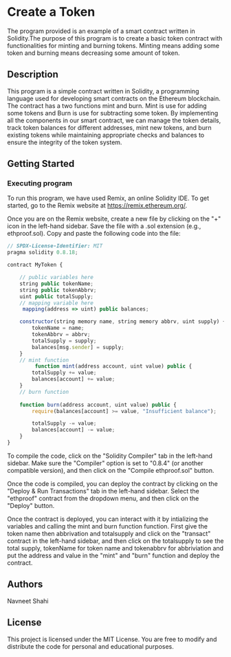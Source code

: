 # Create a Token

The program provided is an example of a smart contract written in Solidity.The purpose of this program is to create a basic token contract with functionalities for minting and burning tokens. Minting means adding some token and burning means decreasing some amount of token.

## Description

This program is a simple contract written in Solidity, a programming language used for developing smart contracts on the Ethereum blockchain. The contract has a two functions mint and burn. Mint is use for adding some tokens and Burn is use for subtracting some token. By implementing all the components in our smart contract, we can manage the token details, track token balances for different addresses, mint new tokens, and burn existing tokens while maintaining appropriate checks and balances to ensure the integrity of the token system.

## Getting Started

### Executing program

To run this program, we have used Remix, an online Solidity IDE. To get started, go to the Remix website at https://remix.ethereum.org/.

Once you are on the Remix website, create a new file by clicking on the "+" icon in the left-hand sidebar. Save the file with a .sol extension (e.g., ethproof.sol). Copy and paste the following code into the file:

```javascript
// SPDX-License-Identifier: MIT
pragma solidity 0.8.18;

contract MyToken {

    // public variables here
    string public tokenName;
    string public tokenAbbrv;
    uint public totalSupply;
    // mapping variable here
     mapping(address => uint) public balances;

    constructor(string memory name, string memory abbrv, uint supply) {
        tokenName = name;
        tokenAbbrv = abbrv;
        totalSupply = supply;
        balances[msg.sender] = supply;
    }
    // mint function
         function mint(address account, uint value) public {
        totalSupply += value;
        balances[account] += value;
    }
    // burn function
       
    function burn(address account, uint value) public {
        require(balances[account] >= value, "Insufficient balance");

        totalSupply -= value;
        balances[account] -= value;
    }
}
```

To compile the code, click on the "Solidity Compiler" tab in the left-hand sidebar. Make sure the "Compiler" option is set to "0.8.4" (or another compatible version), and then click on the "Compile ethproof.sol" button.

Once the code is compiled, you can deploy the contract by clicking on the "Deploy & Run Transactions" tab in the left-hand sidebar. Select the "ethproof" contract from the dropdown menu, and then click on the "Deploy" button.

Once the contract is deployed, you can interact with it by intializing the variables and calling the mint and burn function function. First give the token name then abbrivation and totalsupply and click on the "transact" contract in the left-hand sidebar, and then click on the totalsupply to see the total supply, tokenName for token name and tokenabbrv for abbriviation and put the address and value in the "mint" and "burn" function and deploy the contract. 


## Authors

Navneet Shahi 



## License

This project is licensed under the MIT License. You are free to modify and distribute the code for personal and educational purposes.
